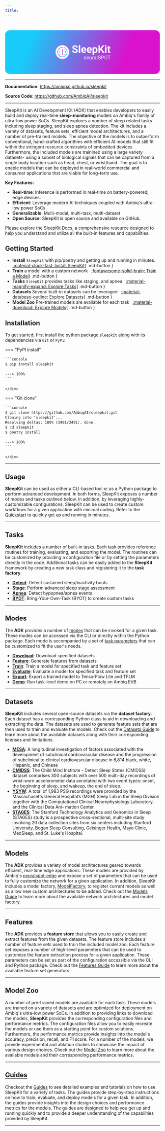 ```yaml
---
title:
---
```

#

<p align="center">
  <a href="https://github.com/AmbiqAI/sleepkit"><img src="./assets/sleepkit-banner.png" alt="SleepKit"></a>
</p>

---

**Documentation**: <a href="https://ambiqai.github.io/sleepkit" target="_blank">https://ambiqai.github.io/sleepkit</a>

**Source Code**: <a href="https://github.com/AmbiqAI/sleepkit" target="_blank">https://github.com/AmbiqAI/sleepkit</a>

---

SleepKit is an AI Development Kit (ADK) that enables developers to easily build and deploy real-time __sleep-monitoring__ models on Ambiq's family of ultra-low power SoCs. SleepKit explores a number of sleep related tasks including sleep staging, and sleep apnea detection. The kit includes a variety of datasets, feature sets, efficient model architectures, and a number of pre-trained models. The objective of the models is to outperform conventional, hand-crafted algorithms with efficient AI models that still fit within the stringent resource constraints of embedded devices. Furthermore, the included models are trainined using a large variety datasets- using a subset of biological signals that can be captured from a single body location such as head, chest, or wrist/hand. The goal is to enable models that can be deployed in real-world commercial and consumer applications that are viable for long-term use.

**Key Features:**

* **Real-time**: Inference is performed in real-time on battery-powered, edge devices.
* **Efficient**: Leverage modern AI techniques coupled with Ambiq's ultra-low power SoCs
* **Generalizable**: Multi-modal, multi-task, multi-dataset
* **Open Source**: SleepKit is open source and available on GitHub.

Please explore the SleepKit Docs, a comprehensive resource designed to help you understand and utilize all the built-in features and capabilities.

## <span class="sk-h2-span">Getting Started</span>

- **Install** `SleepKit` with pip/poetry and getting up and running in minutes. &nbsp; [:material-clock-fast: Install SleepKit](./quickstart.md/#install-sleepkit){ .md-button }
- **Train** a model with a custom network &nbsp; [:fontawesome-solid-brain: Train a Model](modes/train.md){ .md-button }
- **Tasks** `SleepKit` provides tasks like staging, and apnea &nbsp; [:material-magnify-expand: Explore Tasks](tasks/index.md){ .md-button }
- **Datasets** Several built-in datasets can be leveraged &nbsp; [:material-database-outline: Explore Datasets](./datasets/index.md){ .md-button }
- **Model Zoo** Pre-trained models are available for each task &nbsp; [:material-download: Explore Models](./zoo/index.md){ .md-button }

## <span class="sk-h2-span">Installation</span>

To get started, first install the python package `sleepkit` along with its dependencies via `Git` or `PyPi`:

=== "PyPI install"
    <br/>
    <div class="termy">

    ```console
    $ pip install sleepkit

    ---> 100%
    ```

    </div>

=== "Git clone"
    <br/>
    <div class="termy">

    ```console
    $ git clone https://github.com/AmbiqAI/sleepkit.git
    Cloning into 'sleepkit'...
    Resolving deltas: 100% (3491/3491), done.
    $ cd sleepkit
    $ poetry install

    ---> 100%
    ```

    </div>

---

## <span class="sk-h2-span">Usage</span>

__SleepKit__ can be used as either a CLI-based tool or as a Python package to perform advanced development. In both forms, SleepKit exposes a number of modes and tasks outlined below. In addition, by leveraging highly-customizable configurations, SleepKit can be used to create custom workflows for a given application with minimal coding. Refer to the [Quickstart](./quickstart.md) to quickly get up and running in minutes.

---

## <span class="sk-h2-span">Tasks</span>

__SleepKit__ includes a number of built-in [tasks](./tasks/index.md). Each task provides reference routines for training, evaluating, and exporting the model. The routines can be customized by providing a configuration file or by setting the parameters directly in the code. Additional tasks can be easily added to the __SleepKit__ framework by creating a new task class and registering it to the __task factory__.

- **[Detect](./tasks/detect.md)**: Detect sustained sleep/inactivity bouts
- **[Stage](./tasks/stage.md)**: Perform advanced sleep stage assessment
- **[Apnea](./tasks/apnea.md)**: Detect hypopnea/apnea events
- **[BYOT](./tasks/byot.md)**: Bring-Your-Own-Task (BYOT) to create custom tasks

---

## <span class="sk-h2-span">Modes</span>

The __ADK__ provides a number of [modes](./modes/index.md) that can be invoked for a given task. These modes can be accessed via the CLI or directly within the Python package. Each mode is accompanied by a set of [task parameters](./modes/configuration.md) that can be customized to fit the user's needs.

- **[Download](./modes/download.md)**: Download specified datasets
- **[Feature](./features/index.md)**: Generate features from datasets
- **[Train](./modes/train.md)**: Train a model for specified task and feature set
- **[Evaluate](./modes/evaluate.md)**: Evaluate a model for specified task and feature set
- **[Export](./modes/export.md)**: Export a trained model to TensorFlow Lite and TFLM
- **[Demo](./modes/demo.md)**: Run task-level demo on PC or remotely on Ambiq EVB

---

## <span class="sk-h2-span">Datasets</span>

__SleepKit__ includes several open-source datasets via the __dataset factory__. Each dataset has a corresponding Python class to aid in downloading and extracting the data. The datasets are used to generate feature sets that are then used to train and evaluate the models. Check out the [Datasets Guide](./datasets/index.md) to learn more about the available datasets along with their corresponding licenses and limitations.

* **[MESA](./datasets/mesa.md)**: A longitudinal investigation of factors associated with the development of subclinical cardiovascular disease and the progression of subclinical to clinical cardiovascular disease in 6,814 black, white, Hispanic, and Chinese
* **[CMIDSS](./datasets/cmidss.md)**: The Child Mind Institute - Detect Sleep States (CMIDSS) dataset comprises 300 subjects with over 500 multi-day recordings of wrist-worn accelerometer data annotated with two event types: onset, the beginning of sleep, and wakeup, the end of sleep.
* **[YSYW](./datasets/ysyw.md)**: A total of 1,983 PSG recordings were provided by the Massachusetts General Hospital’s (MGH) Sleep Lab in the Sleep Division together with the Computational Clinical Neurophysiology Laboratory, and the Clinical Data Ani- mation Center.
* **[STAGES](./datasets/stages.md)**: The Stanford Technology Analytics and Genomics in Sleep (STAGES) study is a prospective cross-sectional, multi-site study involving 20 data collection sites from six centers including Stanford University, Bogan Sleep Consulting, Geisinger Health, Mayo Clinic, MedSleep, and St. Luke's Hospital.

---

## <span class="sk-h2-span">Models</span>

The __ADK__ provides a variety of model architectures geared towards efficient, real-time edge applications. These models are provided by Ambiq's [neuralspot-edge](https://ambiqai.github.io/neuralspot-edge/) and expose a set of parameters that can be used to fully customize the network for a given application. In addition, SleepKit includes a model factory, [ModelFactory](./models/index.md#model-factory), to register current models as well as allow new custom architectures to be added. Check out the [Models Guide](./models/index.md) to learn more about the available network architectures and model factory.

---

## <span class="sk-h2-span">Features</span>

The __ADK__ provides a __feature store__ that allows you to easily create and extract features from the given datasets. The feature store includes a number of feature sets used to train the included model zoo. Each feature set exposes a number of high-level parameters that can be used to customize the feature extraction process for a given application. These parameters can be set as part of the configuration accessible via the CLI and Python package. Check out the [Features Guide](./features/index.md) to learn more about the available feature set generators.

---

## <span class="sk-h2-span">Model Zoo</span>

A number of pre-trained models are available for each task. These models are trained on a variety of datasets and are optimized for deployment on Ambiq's ultra-low power SoCs. In addition to providing links to download the models, __SleepKit__ provides the corresponding configuration files and performance metrics. The configuration files allow you to easily recreate the models or use them as a starting point for custom solutions. Furthermore, the performance metrics provide insights into the model's accuracy, precision, recall, and F1 score. For a number of the models, we provide experimental and ablation studies to showcase the impact of various design choices. Check out the [Model Zoo](./zoo/index.md) to learn more about the available models and their corresponding performance metrics.

---

## <span class="sk-h2-span">[Guides](./guides/index.md)</span>

Checkout the [Guides](./guides/index.md) to see detailed examples and tutorials on how to use SleepKit for a variety of tasks. The guides provide step-by-step instructions on how to train, evaluate, and deploy models for a given task. In addition, the guides provide insights into the design choices and performance metrics for the models. The guides are designed to help you get up and running quickly and to provide a deeper understanding of the capabilities provided by SleepKit.

---
